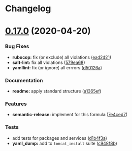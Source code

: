 # Changelog

# [0.17.0](https://github.com/saltstack-formulas/tomcat-formula/compare/v0.16.0...v0.17.0) (2020-04-20)


### Bug Fixes

* **rubocop:** fix (or exclude) all violations ([ead2d21](https://github.com/saltstack-formulas/tomcat-formula/commit/ead2d21b12ce97a58f0108ca8027667c1027bd4e))
* **salt-lint:** fix all violations ([579ea68](https://github.com/saltstack-formulas/tomcat-formula/commit/579ea689936c50b5b11b3e621ef044d69bb5c5b0))
* **yamllint:** fix (or ignore) all errrors ([d50126a](https://github.com/saltstack-formulas/tomcat-formula/commit/d50126a333511f77ae6645357cdf0a5611a2ecaa))


### Documentation

* **readme:** apply standard structure ([a1365ef](https://github.com/saltstack-formulas/tomcat-formula/commit/a1365ef0ebea176e9892fb06730493ddd09b6e33))


### Features

* **semantic-release:** implement for this formula ([7e4ced7](https://github.com/saltstack-formulas/tomcat-formula/commit/7e4ced79821cb78d0dc1bc996c2d7c193e19281f))


### Tests

* add tests for packages and services ([d1b4f3a](https://github.com/saltstack-formulas/tomcat-formula/commit/d1b4f3ae67b3be3a2fb5302f1c8c0dd549ed8c97))
* **yaml_dump:** add to `tomcat_install` suite ([c948f8b](https://github.com/saltstack-formulas/tomcat-formula/commit/c948f8b1eb7017c8c3d08e9d4023f573309908c6))
